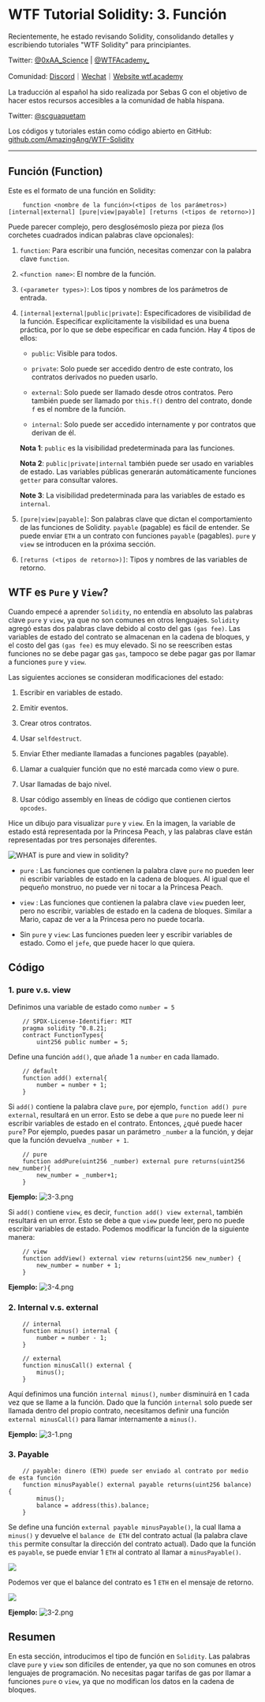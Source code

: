 #  WTF Tutorial Solidity: 3. Función

Recientemente, he estado revisando Solidity, consolidando detalles y escribiendo tutoriales "WTF Solidity" para principiantes.

Twitter: [@0xAA_Science](https://twitter.com/0xAA_Science) | [@WTFAcademy_](https://twitter.com/WTFAcademy_)

Comunidad: [Discord](https://discord.gg/5akcruXrsk)｜[Wechat](https://docs.google.com/forms/d/e/1FAIpQLSe4KGT8Sh6sJ7hedQRuIYirOoZK_85miz3dw7vA1-YjodgJ-A/viewform?usp=sf_link)｜[Website wtf.academy](https://wtf.academy)

La traducción al español ha sido realizada por Sebas G con el objetivo de hacer estos recursos accesibles a la comunidad de habla hispana.

Twitter: [@scguaquetam](https://twitter.com/scguaquetam)

Los códigos y tutoriales están como código abierto en GitHub: [github.com/AmazingAng/WTF-Solidity](https://github.com/AmazingAng/WTF-Solidity)


---

## Función (Function)

Este es el formato de una función en Solidity:

```solidity
    function <nombre de la función>(<tipos de los parámetros>) [internal|external] [pure|view|payable] [returns (<tipos de retorno>)]
```

Puede parecer complejo, pero desglosémoslo pieza por pieza (los corchetes cuadrados indican palabras clave opcionales):


1. `function`: Para escribir una función, necesitas comenzar con la palabra clave `function`.

2. `<function name>`: El nombre de la función.

3. `(<parameter types>)`: Los tipos y nombres de los parámetros de entrada.

3. `[internal|external|public|private]`: Especificadores de visibilidad de la función. Especificar explícitamente la visibilidad es una buena práctica, por lo que se debe especificar en cada función. Hay 4 tipos de ellos:

   - `public`: Visible para todos.

   - `private`: Solo puede ser accedido dentro de este contrato, los contratos derivados no pueden usarlo.

   - `external`: Solo puede ser llamado desde otros contratos. Pero también puede ser llamado por `this.f()` dentro del contrato, donde `f` es el nombre de la función.

   - `internal`: Solo puede ser accedido internamente y por contratos que derivan de él.

    **Nota 1**: `public` es la visibilidad predeterminada para las funciones.
    
    **Nota 2**: `public|private|internal` también puede ser usado en variables de estado. Las variables públicas generarán automáticamente funciones `getter` para consultar valores.
    
    **Note 3**: La visibilidad predeterminada para las variables de estado es `internal`.

4. `[pure|view|payable]`: Son palabras clave que dictan el comportamiento de las funciones de Solidity. `payable` (pagable) es fácil de entender. Se puede enviar `ETH` a un contrato con funciones `payable` (pagables). `pure` y `view` se introducen en la próxima sección.

5. `[returns (<tipos de retorno>)]`: Tipos y nombres de las variables de retorno.

## WTF es `Pure` y `View`?

Cuando empecé a aprender `Solidity`, no entendía en absoluto las palabras clave `pure` y `view`, ya que no son comunes en otros lenguajes. `Solidity` agregó estas dos palabras clave debido al costo del gas `(gas fee)`. Las variables de estado del contrato se almacenan en la cadena de bloques, y el costo del gas `(gas fee)` es muy elevado. Si no se reescriben estas funciones no se debe pagar gas `gas`, tampoco se debe pagar gas por llamar a funciones `pure` y `view`.

Las siguientes acciones se consideran modificaciones del estado:

1. Escribir en variables de estado.

2. Emitir eventos.

3. Crear otros contratos.

4. Usar `selfdestruct`.

5. Enviar Ether mediante llamadas a funciones pagables (payable).

6. Llamar a cualquier función que no esté marcada como view o pure.

7. Usar llamadas de bajo nivel.

8. Usar código assembly en líneas de código que contienen ciertos `opcodes`.


Hice un dibujo para visualizar `pure` y `view`. En la imagen, la variable de estado está representada por la Princesa Peach, y las palabras clave están representadas por tres personajes diferentes.

![WHAT is pure and view in solidity?](https://images.mirror-media.xyz/publication-images/1B9kHsTYnDY_QURSWMmPb.png?height=1028&width=1758)

- `pure` : Las funciones que contienen la palabra clave `pure` no pueden leer ni escribir variables de estado en la cadena de bloques. Al igual que el pequeño monstruo, no puede ver ni tocar a la Princesa Peach.

- `view` : Las funciones que contienen la palabra clave `view` pueden leer, pero no escribir, variables de estado en la cadena de bloques. Similar a Mario, capaz de ver a la Princesa pero no puede tocarla.

- Sin `pure` y `view`: Las funciones pueden leer y escribir variables de estado. Como el `jefe`, que puede hacer lo que quiera.

## Código

### 1. pure v.s. view

Definimos una variable de estado como `number = 5`

```solidity
    // SPDX-License-Identifier: MIT
    pragma solidity ^0.8.21;
    contract FunctionTypes{
        uint256 public number = 5;
```

Define una función `add()`, que añade 1 a `number` en cada llamado.

```solidity
    // default
    function add() external{
        number = number + 1;
    }
```

Si `add()` contiene la palabra clave `pure`, por ejemplo, `function add() pure external`, resultará en un error. Esto se debe a que `pure` no puede leer ni escribir variables de estado en el contrato. Entonces, ¿qué puede hacer `pure`? Por ejemplo, puedes pasar un parámetro `_number` a la función, y dejar que la función devuelva `_number + 1`.

```solidity
    // pure
    function addPure(uint256 _number) external pure returns(uint256 new_number){
        new_number = _number+1;
    }
```

**Ejemplo:**
![3-3.png](./img/3-3.png)

Si `add()` contiene `view`, es decir, `function add() view external`, también resultará en un error. Esto se debe a que `view` puede leer, pero no puede escribir variables de estado. Podemos modificar la función de la siguiente manera:

```solidity
    // view
    function addView() external view returns(uint256 new_number) {
        new_number = number + 1;
    }
```

**Ejemplo:**
![3-4.png](./img/3-4.png)

### 2. Internal v.s. external

```solidity
    // internal
    function minus() internal {
        number = number - 1;
    }

    // external
    function minusCall() external {
        minus();
    }
```

Aquí definimos una función `internal minus()`, `number` disminuirá en 1 cada vez que se llame a la función. Dado que la función `internal` solo puede ser llamada dentro del propio contrato, necesitamos definir una función `external minusCall()` para llamar internamente a `minus()`.

**Ejemplo:**
![3-1.png](./img/3-1.png)

### 3. Payable

```solidity
    // payable: dinero (ETH) puede ser enviado al contrato por medio de esta función
    function minusPayable() external payable returns(uint256 balance) {
        minus();
        balance = address(this).balance;
    }
```

Se define una función `external payable minusPayable()`, la cual llama a `minus()` y devuelve el `balance de ETH` del contrato actual (la palabra clave `this` permite consultar la dirección del contrato actual). Dado que la función es `payable`, se puede enviar 1 `ETH` al contrato al llamar a `minusPayable()`.

![](./img/3-5.png)

Podemos ver que el balance del contrato es 1 `ETH` en el mensaje de retorno.

![](./img/3-6.png)

**Ejemplo:**
![3-2.png](./img/3-2.png)

## Resumen

En esta sección, introducimos el tipo de función en `Solidity`. Las palabras clave `pure` y `view` son difíciles de entender, ya que no son comunes en otros lenguajes de programación. No necesitas pagar tarifas de gas por llamar a funciones `pure` o `view`, ya que no modifican los datos en la cadena de bloques.
